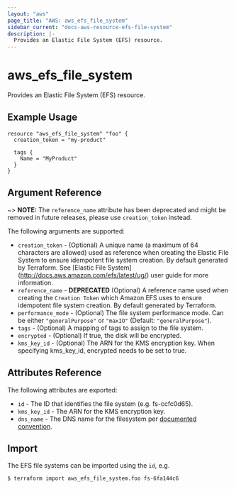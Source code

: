 ```yaml
---
layout: "aws"
page_title: "AWS: aws_efs_file_system"
sidebar_current: "docs-aws-resource-efs-file-system"
description: |-
  Provides an Elastic File System (EFS) resource.
---
```


# aws\_efs\_file\_system

Provides an Elastic File System (EFS) resource.

## Example Usage

```hcl
resource "aws_efs_file_system" "foo" {
  creation_token = "my-product"

  tags {
    Name = "MyProduct"
  }
}
```

## Argument Reference

~> **NOTE:** The `reference_name` attribute has been deprecated and might
be removed in future releases, please use `creation_token` instead.

The following arguments are supported:

* `creation_token` - (Optional) A unique name (a maximum of 64 characters are allowed)
used as reference when creating the Elastic File System to ensure idempotent file
system creation. By default generated by Terraform. See [Elastic File System]
(http://docs.aws.amazon.com/efs/latest/ug/) user guide for more information.
* `reference_name` - **DEPRECATED** (Optional) A reference name used when creating the
`Creation Token` which Amazon EFS uses to ensure idempotent file system creation. By
default generated by Terraform.
* `performance_mode` - (Optional) The file system performance mode. Can be either
`"generalPurpose"` or `"maxIO"` (Default: `"generalPurpose"`).
* `tags` - (Optional) A mapping of tags to assign to the file system.
* `encrypted` - (Optional) If true, the disk will be encrypted.
* `kms_key_id` - (Optional) The ARN for the KMS encryption key. When specifying kms_key_id, encrypted needs to be set to true.

## Attributes Reference

The following attributes are exported:

* `id` - The ID that identifies the file system (e.g. fs-ccfc0d65).
* `kms_key_id` - The ARN for the KMS encryption key.
* `dns_name` - The DNS name for the filesystem per [documented convention](http://docs.aws.amazon.com/efs/latest/ug/mounting-fs-mount-cmd-dns-name.html).

## Import

The EFS file systems can be imported using the `id`, e.g.

```
$ terraform import aws_efs_file_system.foo fs-6fa144c6
```
